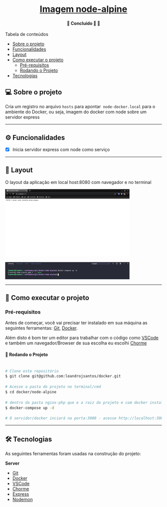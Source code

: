 <h1 align="center">
     <a href="#" alt="">Imagem node-alpine</a>
</h1>

<h4 align="center">
	🚧   Concluído 🚀 🚧
</h4>

Tabela de conteúdos
<!--ts-->
   * [Sobre o projeto](#-sobre-o-projeto)
   * [Funcionalidades](#-funcionalidades)
   * [Layout](#-layout)
   * [Como executar o projeto](#-como-executar-o-projeto)
     * [Pré-requisitos](#pré-requisitos)
     * [Rodando o Projeto](#user-content--rodando-o-projeto)
   * [Tecnologias](#-tecnologias)
<!--te-->

## 💻 Sobre o projeto

Cria um registro no arquivo `hosts` para apontar` node-docker.local` para o ambiente do Docker, ou seja, imagem do docker com node sobre um servidor express

---

## ⚙️ Funcionalidades

- [x] Inicia servidor express com node como serviço

---

## 🎨 Layout

O layout da aplicação em local host:8080 com navegador e no terminal 

  <img alt="node-alpine-browser" title="#node-alpine" src="./images/1.png" width="400px">
</p>

  <img alt="node-alpine-terminal" title="#node-alpine" src="./images/2.png" width="400px">
</p>


---

## 🚀 Como executar o projeto
### Pré-requisitos

Antes de começar, você vai precisar ter instalado em sua máquina as seguintes ferramentas:
[Git](https://git-scm.com), [Docker](https://docs.docker.com/engine/install/ubuntu/). 

Além disto é bom ter um editor para trabalhar com o código como [VSCode](https://code.visualstudio.com/) e também um navegador/Browser de sua escolha eu escolhi [Chorme](https://www.google.pt/intl/pt-PT/chrome/?brand=CHBD&gclid=CjwKCAjw1ej5BRBhEiwAfHyh1CqpdiJkRowiF7qVChVWvkTImra14_fVqzdcxXeYoznuxbgYMmtS9BoCP4oQAvD_BwE&gclsrc=aw.ds)

#### 🎲 Rodando o Projeto

```bash

# Clone este repositório
$ git clone git@github.com:leandrojsantos/docker.git

# Acesse a pasta do projeto no terminal/cmd
$ cd docker/node-alpine

# dentro da pasta nginx-php que e a raiz do projeto e com docker instalado
$ docker-compose up -d

# O servidor/docker inciará na porta:3000 - acesse http://localhost:3000  

```
---

## 🛠 Tecnologias

As seguintes ferramentas foram usadas na construção do projeto:

**Server**  
* [Git](https://git-scm.com) 
* [Docker](https://docs.docker.com/engine/install/ubuntu/)
* [VSCode](https://code.visualstudio.com/)
* [Chorme](https://www.google.pt/intl/pt-PT/chrome/?brand=CHBD&gclid=CjwKCAjw1ej5BRBhEiwAfHyh1CqpdiJkRowiF7qVChVWvkTImra14_fVqzdcxXeYoznuxbgYMmtS9BoCP4oQAvD_BwE&gclsrc=aw.ds)
* [Express](https://expressjs.com//)
* [Nodemon](https://nodemon.io/)




